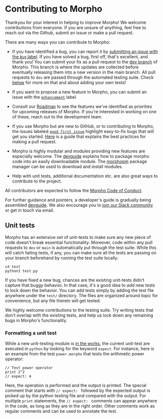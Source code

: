 # Contributing to Morpho

Thankyou for your interest in helping to improve Morpho! We welcome contributions from everyone. If you are unsure of anything, feel free to reach out via the Github, submit an issue or make a pull request.

There are many ways you can contribute to Morpho:

* If you have identified a bug, you can report it by [submitting an issue with the `Bug` label](https://github.com/Morpho-lang/morpho/issues/new?assignees=&labels=bug%2C+Needs+Priority&template=bug_report.md&title=%5BBug%5D). If you have solved a bug, first off, that's excellent, and thank you! You can submit your fix as a pull request to the [dev branch](https://github.com/Morpho-lang/morpho/tree/dev) of Morpho. This branch is where the updates are collected before eventually releasing them into a new version in the main branch. All pull requests to `dev` are passed through the automated testing suite. Check [below](#unit-tests) for more on that and about adding your own tests!

* If you want to propose a new feature in Morpho, you can submit an issue with the [`enhancement`](https://github.com/Morpho-lang/morpho/issues?q=is%3Aissue+is%3Aopen+label%3Aenhancement) label.

* Consult our [Roadmap](https://github.com/Morpho-lang/morpho/wiki/Road-Map) to see the features we've identified as priorities for upcoming releases of Morpho. If you're interested in working on one of these, reach out to the development team. 

* If you use Morpho but are new to GitHub, or to contributing to Morpho, the issues labeled [`good first issue`](https://github.com/Morpho-lang/morpho/issues?q=is%3Aissue+is%3Aopen+label%3A%22good+first+issue%22) highlight easy-to-fix bugs that will get you started. [Here](https://gist.github.com/Chaser324/ce0505fbed06b947d962) is a guide that explains the best practices for making a pull request.

* Morpho is highly modular and modules providing new features are especially welcome. The [devguide](https://github.com/Morpho-lang/morpho-devguide) explains how to package morpho code into an easily downloadable module. The [morphopm](https://github.com/Morpho-lang/morpho-morphopm) package manager can be used to download and install modules.

* Help with unit tests, additional documentation etc. are also great ways to contribute to the project.

All contributors are expected to follow the [Morpho Code of Conduct](https://github.com/Morpho-lang/morpho/blob/main/CODE_OF_CONDUCT.md).

For further guidance and pointers, a developer's guide is gradually being assembled [devguide](https://github.com/Morpho-lang/morpho-devguide/blob/main/devguide.pdf). We also encourage you to [join our Slack community](https://join.slack.com/t/morphoco/shared_invite/zt-1hiby4iqv-UhqKEeqZih0vSG3k4gEfXQ) or get in touch via email.

## Unit tests

Morpho has an extensive set of unit-tests to make sure any new piece of code doesn't break essential functionality. Moreover, code within any pull requests to `dev` or `main` is automatically put through the test suite. While this will catch failing tests, if any, you can make sure all the tests are passing on your branch beforehand by running the test suite locally:

    cd test
    python3 test.py

If you have fixed a new bug, chances are the existing unit-tests didn't capture that buggy behavior. In that case, it's a good idea to _add_ new tests to lock down the behavior. You can add tests simply by adding the test file anywhere under the `test/` directory. The files are organized around topic for convenience, but any file therein will get tested.

We highly welcome contributions to the testing suite. Try writing tests that don't overlap with the existing tests, and help us lock down any remaining bugs in Morpho's functionality.

### Formatting a unit test

While a new unit-testing module is [in the works](https://github.com/Morpho-lang/morpho/pull/147), the current unit-test are executed in `python` by looking for the keyword `expect`. For instance, here is an example from the test `power.morpho` that tests the arithmetic power operator:

    // Test power operator
    print 2^2
    // expect: 4

Here, the operation is performed and the output is printed. The special comment that starts with `// expect: ` followed by the expected output is picked up by the python testing file and compared with the output. For multiple `print` statements, the `// expect: ` comments can appear anywhere in the code, as long as they are in the right order. Other comments work as regular comments and can be used to annotate the test.
